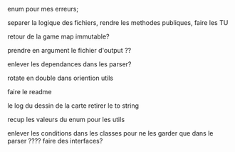 
enum pour mes erreurs;


separer la logique des fichiers, rendre les methodes publiques, faire les TU

retour de la game map immutable?


prendre en argument le fichier d'output ??

enlever les dependances dans les parser?

rotate en double dans oriention utils

faire le readme

le log du dessin de la carte retirer le to string

recup les valeurs du enum pour les utils

enlever les conditions dans les classes pour ne les garder que dans le parser ???? faire des interfaces?
